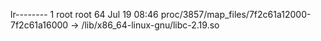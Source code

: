 lr-------- 1 root root 64 Jul 19 08:46 proc/3857/map_files/7f2c61a12000-7f2c61a16000 -> /lib/x86_64-linux-gnu/libc-2.19.so
